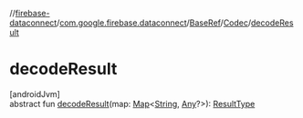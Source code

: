 //[firebase-dataconnect](../../../../index.md)/[com.google.firebase.dataconnect](../../index.md)/[BaseRef](../index.md)/[Codec](index.md)/[decodeResult](decode-result.md)

# decodeResult

[androidJvm]\
abstract fun [decodeResult](decode-result.md)(map: [Map](https://kotlinlang.org/api/latest/jvm/stdlib/kotlin.collections/-map/index.html)&lt;[String](https://kotlinlang.org/api/latest/jvm/stdlib/kotlin/-string/index.html), [Any](https://kotlinlang.org/api/latest/jvm/stdlib/kotlin/-any/index.html)?&gt;): [ResultType](index.md)
